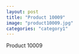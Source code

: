 ```yaml
---
layout: post
title: "Product 10009"
image: "product10009.jpg"
categories: "category1"
---
```

Product 10009
